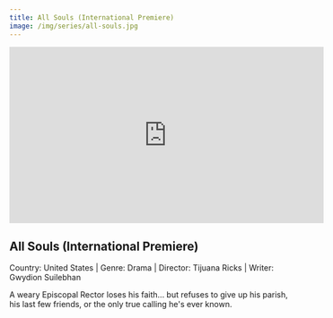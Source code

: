 ```yaml
---
title: All Souls (International Premiere)
image: /img/series/all-souls.jpg
---
```

<iframe width="560" height="315" src="https://player.vimeo.com/video/338892039" frameborder="0" allow="accelerometer; autoplay; encrypted-media; gyroscope; picture-in-picture" allowfullscreen></iframe>

## All Souls (International Premiere) 
Country: United States | Genre: Drama | Director: Tijuana Ricks | Writer: Gwydion Suilebhan

A weary Episcopal Rector loses his faith... but refuses to give up his parish, his last few friends, or the only true calling he's ever known.